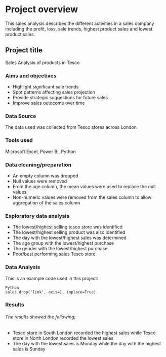 # Project overview 
This sales analysis describes the different activities in a sales company including the profit, loss, sale trends, highest product sales and lowest product sales.  
## Project title 
Sales Analysis of products in Tesco
### Aims and objectives 
- Highlight significant sale trends
- Spot patterns affecting sales projection
- Provide strategic suggestions for future sales
- Improve sales outocome over time
### Data Source
The data used was collected from Tesco stores across London 
### Tools used  
Microsoft Excel, Power BI, Python 
### Data cleaning/preparation
- An empty column was dropped
- Null values were removed
- From the age column, the mean values were used to replace the null values
- Non-numeric values were removed from the sales column to allow aggregation of the sales column
### Exploratory data analysis
- The lowest/highest selling tesco store was identified
- The lowest/highest selling product was also identified
- The day with the lowest/highest sales was determined
- The age group with the lowest/highest purchase
- The gender with the lowest/highest purchase
- Poor/best performing sales Tesco store
### Data Analysis 
This is an example code used in this project:
```
Python
sales.drop('link', axis=1, inplace=True)
```
### Results
###### The results showed the following;
- Tesco store in South London recorded the highest sales while Tesco store in North London recorded the lowest sales 
- The day with the lowest sales is Monday while the day with the highest sales is Sunday 
